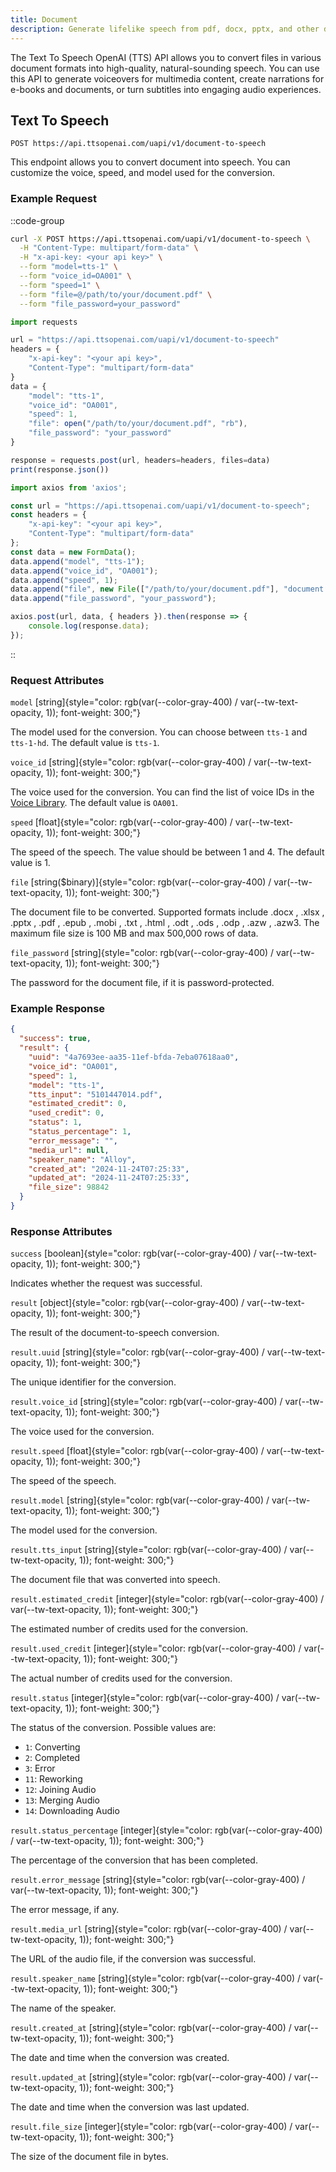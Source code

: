 ```yaml
---
title: Document
description: Generate lifelike speech from pdf, docx, pptx, and other document formats.
---
```


The Text To Speech OpenAI (TTS) API allows you to convert files in various document formats into high-quality, natural-sounding speech. You can use this API to generate voiceovers for multimedia content, create narrations for e-books and documents, or turn subtitles into engaging audio experiences.

## Text To Speech
`POST https://api.ttsopenai.com/uapi/v1/document-to-speech`

This endpoint allows you to convert document into speech. You can customize the voice, speed, and model used for the conversion.


### Example Request
::code-group
```bash [terminal]
curl -X POST https://api.ttsopenai.com/uapi/v1/document-to-speech \
  -H "Content-Type: multipart/form-data" \
  -H "x-api-key: <your api key>" \
  --form "model=tts-1" \
  --form "voice_id=OA001" \
  --form "speed=1" \
  --form "file=@/path/to/your/document.pdf" \
  --form "file_password=your_password"
```

```ts [py]
import requests

url = "https://api.ttsopenai.com/uapi/v1/document-to-speech"
headers = {
    "x-api-key": "<your api key>",
    "Content-Type": "multipart/form-data"
}
data = {
    "model": "tts-1",
    "voice_id": "OA001",
    "speed": 1,
    "file": open("/path/to/your/document.pdf", "rb"),
    "file_password": "your_password"
}

response = requests.post(url, headers=headers, files=data)
print(response.json())
```

```ts [ts]
import axios from 'axios';

const url = "https://api.ttsopenai.com/uapi/v1/document-to-speech";
const headers = {
    "x-api-key": "<your api key>",
    "Content-Type": "multipart/form-data"
};
const data = new FormData();
data.append("model", "tts-1");
data.append("voice_id", "OA001");
data.append("speed", 1);
data.append("file", new File(["/path/to/your/document.pdf"], "document.pdf"));
data.append("file_password", "your_password");

axios.post(url, data, { headers }).then(response => {
    console.log(response.data);
});
```
::

### Request Attributes
<!-- model	string	chỉ có thể chọn tts-1 hoặc tts-1-hd, mặc định là tts-1	
voice_id	string	tham khảo danh sách voice id ở sheet bên cạnh, mặc định là OA001	
speed	float	từ 1-4, mặc định là 1	
input*	string	max 10000 chars	 -->
<!-- space -->

`model` [string]{style="color: rgb(var(--color-gray-400) / var(--tw-text-opacity, 1)); font-weight: 300;"}

The model used for the conversion. You can choose between `tts-1` and `tts-1-hd`. The default value is `tts-1`.

`voice_id` [string]{style="color: rgb(var(--color-gray-400) / var(--tw-text-opacity, 1)); font-weight: 300;"}

The voice used for the conversion. You can find the list of voice IDs in the [Voice Library](https://ttsopenai.com/voice-library). The default value is `OA001`.

`speed` [float]{style="color: rgb(var(--color-gray-400) / var(--tw-text-opacity, 1)); font-weight: 300;"}

The speed of the speech. The value should be between 1 and 4. The default value is 1.

`file` [string($binary)]{style="color: rgb(var(--color-gray-400) / var(--tw-text-opacity, 1)); font-weight: 300;"}

The document file to be converted. Supported formats include .docx , .xlsx , .pptx , .pdf , .epub , .mobi , .txt , .html , .odt , .ods , .odp , .azw , .azw3. The maximum file size is 100 MB and max 500,000 rows of data.

`file_password` [string]{style="color: rgb(var(--color-gray-400) / var(--tw-text-opacity, 1)); font-weight: 300;"}

The password for the document file, if it is password-protected.

### Example Response
```json [Response]
{
  "success": true,
  "result": {
    "uuid": "4a7693ee-aa35-11ef-bfda-7eba07618aa0",
    "voice_id": "OA001",
    "speed": 1,
    "model": "tts-1",
    "tts_input": "5101447014.pdf",
    "estimated_credit": 0,
    "used_credit": 0,
    "status": 1,
    "status_percentage": 1,
    "error_message": "",
    "media_url": null,
    "speaker_name": "Alloy",
    "created_at": "2024-11-24T07:25:33",
    "updated_at": "2024-11-24T07:25:33",
    "file_size": 98842
  }
}
```

### Response Attributes

`success` [boolean]{style="color: rgb(var(--color-gray-400) / var(--tw-text-opacity, 1)); font-weight: 300;"}

Indicates whether the request was successful.

`result` [object]{style="color: rgb(var(--color-gray-400) / var(--tw-text-opacity, 1)); font-weight: 300;"}

The result of the document-to-speech conversion.

`result.uuid` [string]{style="color: rgb(var(--color-gray-400) / var(--tw-text-opacity, 1)); font-weight: 300;"}

The unique identifier for the conversion.

`result.voice_id` [string]{style="color: rgb(var(--color-gray-400) / var(--tw-text-opacity, 1)); font-weight: 300;"}

The voice used for the conversion.

`result.speed` [float]{style="color: rgb(var(--color-gray-400) / var(--tw-text-opacity, 1)); font-weight: 300;"}

The speed of the speech.

`result.model` [string]{style="color: rgb(var(--color-gray-400) / var(--tw-text-opacity, 1)); font-weight: 300;"}

The model used for the conversion.

`result.tts_input` [string]{style="color: rgb(var(--color-gray-400) / var(--tw-text-opacity, 1)); font-weight: 300;"}

The document file that was converted into speech.

`result.estimated_credit` [integer]{style="color: rgb(var(--color-gray-400) / var(--tw-text-opacity, 1)); font-weight: 300;"}

The estimated number of credits used for the conversion.

`result.used_credit` [integer]{style="color: rgb(var(--color-gray-400) / var(--tw-text-opacity, 1)); font-weight: 300;"}

The actual number of credits used for the conversion.

`result.status` [integer]{style="color: rgb(var(--color-gray-400) / var(--tw-text-opacity, 1)); font-weight: 300;"}

The status of the conversion. Possible values are:

<!-- CONVERTING = 1
JOINING_AUDIO = 12
MERGING_AUDIO = 13
DOWNLOADING_AUDIO = 14
REWORKING = 11
COMPLETED = 2
ERROR = 3 -->

- `1`: Converting
- `2`: Completed
- `3`: Error
- `11`: Reworking
- `12`: Joining Audio
- `13`: Merging Audio
- `14`: Downloading Audio

`result.status_percentage` [integer]{style="color: rgb(var(--color-gray-400) / var(--tw-text-opacity, 1)); font-weight: 300;"}

The percentage of the conversion that has been completed.

`result.error_message` [string]{style="color: rgb(var(--color-gray-400) / var(--tw-text-opacity, 1)); font-weight: 300;"}

The error message, if any.

`result.media_url` [string]{style="color: rgb(var(--color-gray-400) / var(--tw-text-opacity, 1)); font-weight: 300;"}

The URL of the audio file, if the conversion was successful.

`result.speaker_name` [string]{style="color: rgb(var(--color-gray-400) / var(--tw-text-opacity, 1)); font-weight: 300;"}

The name of the speaker.

`result.created_at` [string]{style="color: rgb(var(--color-gray-400) / var(--tw-text-opacity, 1)); font-weight: 300;"}

The date and time when the conversion was created.

`result.updated_at` [string]{style="color: rgb(var(--color-gray-400) / var(--tw-text-opacity, 1)); font-weight: 300;"}

The date and time when the conversion was last updated.

`result.file_size` [integer]{style="color: rgb(var(--color-gray-400) / var(--tw-text-opacity, 1)); font-weight: 300;"}

The size of the document file in bytes.
